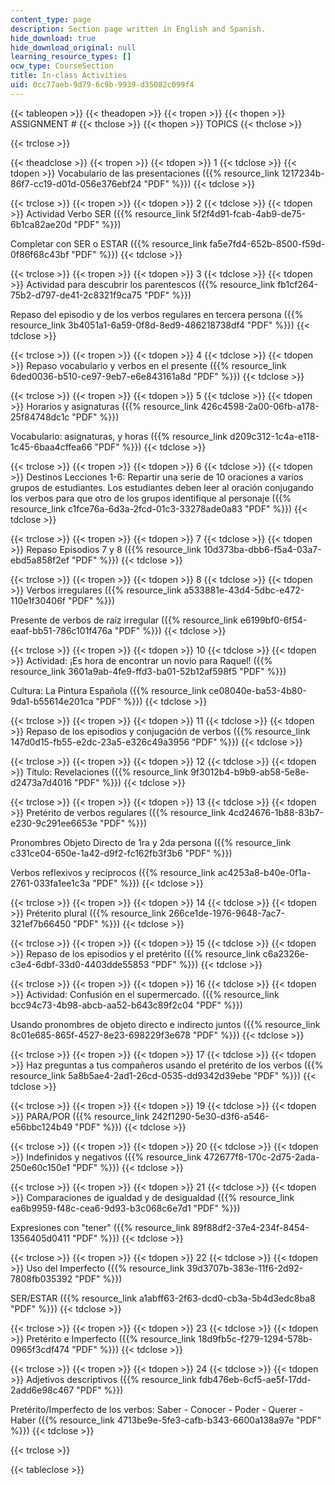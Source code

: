 ```yaml
---
content_type: page
description: Section page written in English and Spanish.
hide_download: true
hide_download_original: null
learning_resource_types: []
ocw_type: CourseSection
title: In-class Activities
uid: 0cc77aeb-9d79-6c9b-9939-d35082c099f4
---
```


{{< tableopen >}}
{{< theadopen >}}
{{< tropen >}}
{{< thopen >}}
ASSIGNMENT #
{{< thclose >}}
{{< thopen >}}
TOPICS
{{< thclose >}}

{{< trclose >}}

{{< theadclose >}}
{{< tropen >}}
{{< tdopen >}}
1
{{< tdclose >}}
{{< tdopen >}}
Vocabulario de las presentaciones ({{% resource_link 1217234b-86f7-cc19-d01d-056e376ebf24 "PDF" %}})
{{< tdclose >}}

{{< trclose >}}
{{< tropen >}}
{{< tdopen >}}
2
{{< tdclose >}}
{{< tdopen >}}
Actividad Verbo SER ({{% resource_link 5f2f4d91-fcab-4ab9-de75-6b1ca82ae20d "PDF" %}})  
  
Completar con SER o ESTAR ({{% resource_link fa5e7fd4-652b-8500-f59d-0f86f68c43bf "PDF" %}})
{{< tdclose >}}

{{< trclose >}}
{{< tropen >}}
{{< tdopen >}}
3
{{< tdclose >}}
{{< tdopen >}}
Actividad para descubrir los parentescos ({{% resource_link fb1cf264-75b2-d797-de41-2c8321f9ca75 "PDF" %}})  
  
Repaso del episodio y de los verbos regulares en tercera persona ({{% resource_link 3b4051a1-6a59-0f8d-8ed9-486218738df4 "PDF" %}})
{{< tdclose >}}

{{< trclose >}}
{{< tropen >}}
{{< tdopen >}}
4
{{< tdclose >}}
{{< tdopen >}}
Repaso vocabulario y verbos en el presente ({{% resource_link 6ded0036-b510-ce97-9eb7-e6e843161a8d "PDF" %}})
{{< tdclose >}}

{{< trclose >}}
{{< tropen >}}
{{< tdopen >}}
5
{{< tdclose >}}
{{< tdopen >}}
Horarios y asignaturas ({{% resource_link 426c4598-2a00-06fb-a178-25f84748dc1c "PDF" %}})  
  
Vocabulario: asignaturas, y horas ({{% resource_link d209c312-1c4a-e118-1c45-6baa4cffea66 "PDF" %}})
{{< tdclose >}}

{{< trclose >}}
{{< tropen >}}
{{< tdopen >}}
6
{{< tdclose >}}
{{< tdopen >}}
Destinos Lecciones 1-6: Repartir una serie de 10 oraciones a varios grupos de estudiantes. Los estudiantes deben leer al oración conjugando los verbos para que otro de los grupos identifique al personaje ({{% resource_link c1fce76a-6d3a-2fcd-01c3-33278ade0a83 "PDF" %}})
{{< tdclose >}}

{{< trclose >}}
{{< tropen >}}
{{< tdopen >}}
7
{{< tdclose >}}
{{< tdopen >}}
Repaso Episodios 7 y 8 ({{% resource_link 10d373ba-dbb6-f5a4-03a7-ebd5a858f2ef "PDF" %}})
{{< tdclose >}}

{{< trclose >}}
{{< tropen >}}
{{< tdopen >}}
8
{{< tdclose >}}
{{< tdopen >}}
Verbos irregulares ({{% resource_link a533881e-43d4-5dbc-e472-110e1f30406f "PDF" %}})  
  
Presente de verbos de raíz irregular ({{% resource_link e6199bf0-6f54-eaaf-bb51-786c101f476a "PDF" %}})
{{< tdclose >}}

{{< trclose >}}
{{< tropen >}}
{{< tdopen >}}
10
{{< tdclose >}}
{{< tdopen >}}
Actividad: ¡Es hora de encontrar un novio para Raquel! ({{% resource_link 3601a9ab-4fe9-ffd3-ba01-52b12af598f5 "PDF" %}})  
  
Cultura: La Pintura Española ({{% resource_link ce08040e-ba53-4b80-9da1-b55614e201ca "PDF" %}})
{{< tdclose >}}

{{< trclose >}}
{{< tropen >}}
{{< tdopen >}}
11
{{< tdclose >}}
{{< tdopen >}}
Repaso de los episodios y conjugación de verbos ({{% resource_link 147d0d15-fb55-e2dc-23a5-e326c49a3956 "PDF" %}})
{{< tdclose >}}

{{< trclose >}}
{{< tropen >}}
{{< tdopen >}}
12
{{< tdclose >}}
{{< tdopen >}}
Título: Revelaciones ({{% resource_link 9f3012b4-b9b9-ab58-5e8e-d2473a7d4016 "PDF" %}})
{{< tdclose >}}

{{< trclose >}}
{{< tropen >}}
{{< tdopen >}}
13
{{< tdclose >}}
{{< tdopen >}}
Pretérito de verbos regulares ({{% resource_link 4cd24676-1b88-83b7-e230-9c291ee6653e "PDF" %}})  
  
Pronombres Objeto Directo de 1ra y 2da persona ({{% resource_link c331ce04-650e-1a42-d9f2-fc162fb3f3b6 "PDF" %}})  
  
Verbos reflexivos y recíprocos ({{% resource_link ac4253a8-b40e-0f1a-2761-033fa1ee1c3a "PDF" %}})
{{< tdclose >}}

{{< trclose >}}
{{< tropen >}}
{{< tdopen >}}
14
{{< tdclose >}}
{{< tdopen >}}
Préterito plural ({{% resource_link 266ce1de-1976-9648-7ac7-321ef7b66450 "PDF" %}})
{{< tdclose >}}

{{< trclose >}}
{{< tropen >}}
{{< tdopen >}}
15
{{< tdclose >}}
{{< tdopen >}}
Repaso de los episodios y el pretérito ({{% resource_link c6a2326e-c3e4-6dbf-33d0-4403dde55853 "PDF" %}})
{{< tdclose >}}

{{< trclose >}}
{{< tropen >}}
{{< tdopen >}}
16
{{< tdclose >}}
{{< tdopen >}}
Actividad: Confusión en el supermercado. ({{% resource_link bcc94c73-4b98-abcb-aa52-b643c89f2c04 "PDF" %}})  
  
Usando pronombres de objeto directo e indirecto juntos ({{% resource_link 8c01e685-865f-4527-8e23-698229f3e678 "PDF" %}})
{{< tdclose >}}

{{< trclose >}}
{{< tropen >}}
{{< tdopen >}}
17
{{< tdclose >}}
{{< tdopen >}}
Haz preguntas a tus compañeros usando el pretérito de los verbos ({{% resource_link 5a8b5ae4-2ad1-26cd-0535-dd9342d39ebe "PDF" %}})
{{< tdclose >}}

{{< trclose >}}
{{< tropen >}}
{{< tdopen >}}
19
{{< tdclose >}}
{{< tdopen >}}
PARA/POR ({{% resource_link 242f1290-5e30-d3f6-a546-e56bbc124b49 "PDF" %}})
{{< tdclose >}}

{{< trclose >}}
{{< tropen >}}
{{< tdopen >}}
20
{{< tdclose >}}
{{< tdopen >}}
Indefinidos y negativos ({{% resource_link 472677f8-170c-2d75-2ada-250e60c150e1 "PDF" %}})
{{< tdclose >}}

{{< trclose >}}
{{< tropen >}}
{{< tdopen >}}
21
{{< tdclose >}}
{{< tdopen >}}
Comparaciones de igualdad y de desigualdad ({{% resource_link ea6b9959-f48c-cea6-9d93-b3c068c6e7d1 "PDF" %}})  
  
Expresiones con "tener" ({{% resource_link 89f88df2-37e4-234f-8454-1356405d0411 "PDF" %}})
{{< tdclose >}}

{{< trclose >}}
{{< tropen >}}
{{< tdopen >}}
22
{{< tdclose >}}
{{< tdopen >}}
Uso del Imperfecto ({{% resource_link 39d3707b-383e-11f6-2d92-7808fb035392 "PDF" %}})  
  
SER/ESTAR ({{% resource_link a1abff63-2f63-dcd0-cb3a-5b4d3edc8ba8 "PDF" %}})
{{< tdclose >}}

{{< trclose >}}
{{< tropen >}}
{{< tdopen >}}
23
{{< tdclose >}}
{{< tdopen >}}
Pretérito e Imperfecto ({{% resource_link 18d9fb5c-f279-1294-578b-0965f3cdf474 "PDF" %}})
{{< tdclose >}}

{{< trclose >}}
{{< tropen >}}
{{< tdopen >}}
24
{{< tdclose >}}
{{< tdopen >}}
Adjetivos descriptivos ({{% resource_link fdb476eb-6cf5-ae5f-17dd-2add6e98c467 "PDF" %}})  
  
Pretérito/Imperfecto de los verbos: Saber - Conocer - Poder - Querer - Haber ({{% resource_link 4713be9e-5fe3-cafb-b343-6600a138a97e "PDF" %}})
{{< tdclose >}}

{{< trclose >}}

{{< tableclose >}}